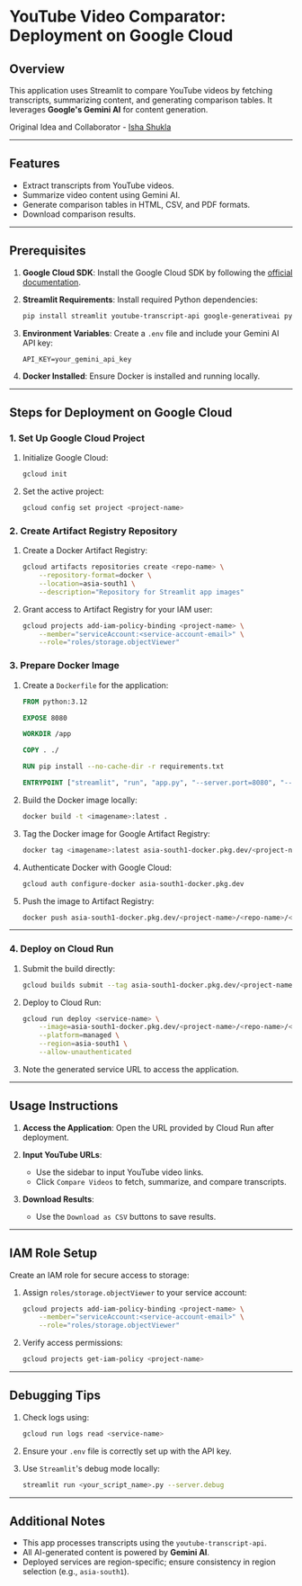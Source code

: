 # YouTube Video Comparator: Deployment on Google Cloud

## Overview
This application uses Streamlit to compare YouTube videos by fetching transcripts, summarizing content, and generating comparison tables. It leverages **Google's Gemini AI** for content generation.

Original Idea and Collaborator - [Isha Shukla](https://github.com/isha1225)

---

## Features
- Extract transcripts from YouTube videos.
- Summarize video content using Gemini AI.
- Generate comparison tables in HTML, CSV, and PDF formats.
- Download comparison results.

---

## Prerequisites

1. **Google Cloud SDK**:
   Install the Google Cloud SDK by following the [official documentation](https://cloud.google.com/sdk/docs/install).

2. **Streamlit Requirements**:
   Install required Python dependencies:
   ```bash
   pip install streamlit youtube-transcript-api google-generativeai python-dotenv
   ```

3. **Environment Variables**:
   Create a `.env` file and include your Gemini AI API key:
   ```env
   API_KEY=your_gemini_api_key
   ```

4. **Docker Installed**:
   Ensure Docker is installed and running locally.

---

## Steps for Deployment on Google Cloud

### 1. **Set Up Google Cloud Project**

1. Initialize Google Cloud:
   ```bash
   gcloud init
   ```
2. Set the active project:
   ```bash
   gcloud config set project <project-name>
   ```

### 2. **Create Artifact Registry Repository**

1. Create a Docker Artifact Registry:
   ```bash
   gcloud artifacts repositories create <repo-name> \
       --repository-format=docker \
       --location=asia-south1 \
       --description="Repository for Streamlit app images"
   ```
2. Grant access to Artifact Registry for your IAM user:
   ```bash
   gcloud projects add-iam-policy-binding <project-name> \
       --member="serviceAccount:<service-account-email>" \
       --role="roles/storage.objectViewer"
   ```

### 3. **Prepare Docker Image**

1. Create a `Dockerfile` for the application:
   ```dockerfile
   FROM python:3.12

   EXPOSE 8080

   WORKDIR /app

   COPY . ./

   RUN pip install --no-cache-dir -r requirements.txt

   ENTRYPOINT ["streamlit", "run", "app.py", "--server.port=8080", "--server.address=0.0.0.0"]
   ```

2. Build the Docker image locally:
   ```bash
   docker build -t <imagename>:latest .
   ```

3. Tag the Docker image for Google Artifact Registry:
   ```bash
   docker tag <imagename>:latest asia-south1-docker.pkg.dev/<project-name>/<repo-name>/<imagename>:latest
   ```

4. Authenticate Docker with Google Cloud:
   ```bash
   gcloud auth configure-docker asia-south1-docker.pkg.dev
   ```

5. Push the image to Artifact Registry:
   ```bash
   docker push asia-south1-docker.pkg.dev/<project-name>/<repo-name>/<imagename>:latest
   ```

---

### 4. **Deploy on Cloud Run**

1. Submit the build directly:
   ```bash
   gcloud builds submit --tag asia-south1-docker.pkg.dev/<project-name>/<repo-name>/<imagename>:latest
   ```

2. Deploy to Cloud Run:
   ```bash
   gcloud run deploy <service-name> \
       --image=asia-south1-docker.pkg.dev/<project-name>/<repo-name>/<imagename>:latest \
       --platform=managed \
       --region=asia-south1 \
       --allow-unauthenticated
   ```

3. Note the generated service URL to access the application.

---

## Usage Instructions

1. **Access the Application**:
   Open the URL provided by Cloud Run after deployment.

2. **Input YouTube URLs**:
   - Use the sidebar to input YouTube video links.
   - Click `Compare Videos` to fetch, summarize, and compare transcripts.

3. **Download Results**:
   - Use the `Download as CSV` buttons to save results.

---

## IAM Role Setup

Create an IAM role for secure access to storage:

1. Assign `roles/storage.objectViewer` to your service account:
   ```bash
   gcloud projects add-iam-policy-binding <project-name> \
       --member="serviceAccount:<service-account-email>" \
       --role="roles/storage.objectViewer"
   ```

2. Verify access permissions:
   ```bash
   gcloud projects get-iam-policy <project-name>
   ```

---

## Debugging Tips

1. Check logs using:
   ```bash
   gcloud run logs read <service-name>
   ```

2. Ensure your `.env` file is correctly set up with the API key.

3. Use `Streamlit`'s debug mode locally:
   ```bash
   streamlit run <your_script_name>.py --server.debug
   ```

---

## Additional Notes

- This app processes transcripts using the `youtube-transcript-api`.
- All AI-generated content is powered by **Gemini AI**.
- Deployed services are region-specific; ensure consistency in region selection (e.g., `asia-south1`).


